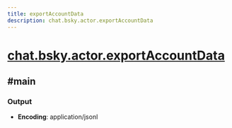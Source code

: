 ```yaml
---
title: exportAccountData
description: chat.bsky.actor.exportAccountData
---
```


# [chat.bsky.actor.exportAccountData](https://github.com/myConsciousness/atproto.dart/blob/main/lexicons/chat/bsky/actor/exportAccountData.json)

## #main

### Output

- **Encoding**: application/jsonl
